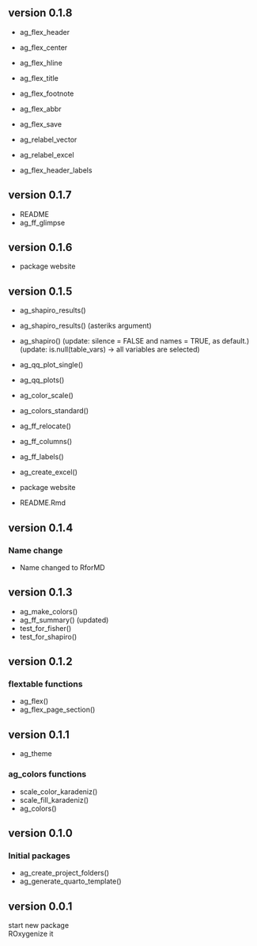 

  
## version 0.1.8
  - ag_flex_header
  - ag_flex_center
  - ag_flex_hline
  - ag_flex_title
  - ag_flex_footnote
  - ag_flex_abbr
  - ag_flex_save
  
  - ag_relabel_vector
  - ag_relabel_excel
  
  - ag_flex_header_labels 
  
  

## version 0.1.7
- README
- ag_ff_glimpse

## version 0.1.6
- package website

## version 0.1.5 
- ag_shapiro_results()
- ag_shapiro_results() (asteriks argument)
- ag_shapiro()
(update: silence = FALSE and names = TRUE, as default.)  
(update: is.null(table_vars) -> all variables are selected) 
- ag_qq_plot_single()
- ag_qq_plots()
- ag_color_scale()
- ag_colors_standard()
- ag_ff_relocate()
- ag_ff_columns()
- ag_ff_labels()
- ag_create_excel()

  
- package website
  
- README.Rmd






## version 0.1.4

### Name change

- Name changed to RforMD



## version 0.1.3

- ag_make_colors() 
- ag_ff_summary() (updated)
- test_for_fisher()
- test_for_shapiro()


## version 0.1.2


### flextable functions
- ag_flex()
- ag_flex_page_section()

## version 0.1.1


- ag_theme
 
### ag_colors functions
- scale_color_karadeniz()
- scale_fill_karadeniz()
- ag_colors()



## version 0.1.0

### Initial packages
- ag_create_project_folders()
- ag_generate_quarto_template()



## version 0.0.1

start new package  
ROxygenize it
